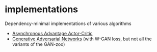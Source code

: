 # implementations

Dependency-minimal implementations of various algorithms

- [Asynchronous Advantage Actor-Critic](RL/A3C/)
- [Generative Adversarial Networks](DL/GAN/) (with W-GAN loss, but not all the variants of the GAN-zoo)